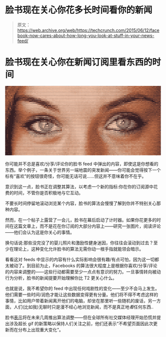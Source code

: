 # 脸书现在关心你花多长时间看你的新闻

> 原文：<https://web.archive.org/web/https://techcrunch.com/2015/06/12/facebook-now-cares-about-how-long-you-look-at-stuff-in-your-news-feed/>

# 脸书现在关心你在新闻订阅里看东西的时间

![eyes](img/80dd9a4044d29cb9058f1ebe10fbbc91.png)

你可能并不总是喜欢/分享/评论你的脸书 feed 中弹出的内容，即使这是你想看的东西。举个例子，一条关于世界另一端地震的突发新闻——你可能会觉得按下一个标有“喜欢”的按钮很奇怪，你可能无话可说……但这并不意味着你不在乎。

意识到这一点，脸书正在调整其算法，以考虑一个新的指标:你在你的订阅源中花费的时间，不管你是否积极地与它互动。

不要长时间停留地滚动浏览某个内容，脸书的算法会慢慢了解到你并不特别关心那种内容。

然而，在一个帖子上露营了一会儿，脸书在幕后启动了计时器。如果你花更多的时间在这篇文章上，而不是花在你订阅的大部分内容上——研究一张图片，阅读评论——他们会认为这是你关心的事情。

换句话说:那些没完没了的婴儿照片和激励性健身迷因，你往往会滚动到过去？至少在理论上，这种变化允许脸书的算法无需你动一根手指就能领会暗示。

看看这对 feeds 中显示的内容有什么实际影响会很有趣/有点可怕，因为这一切都太被动了。到目前为止，Facebooks 的算法很大程度上是根据你喜欢/分享/评论的内容来调整的——这些行动都需要至少一点点有意识的努力。一旦事情转向被动行为分析，脸书的新闻提要开始理解你比 T2 更关心什么。

也就是说，我不希望你的 feed 中出现任何戏剧性的变化——至少不会马上发生。他们需要一些时间/润色才能让这些数据变得更有分量。他们将不得不考虑这样的事情，比如用户带着新闻离开他们的电脑，却坐在那里听一些随机的废话，另一方面，人们(比如我)无聊时只是漫不经心地浏览新闻，而不是真正地*看*任何东西..

脸书[表示](https://web.archive.org/web/20230404075228/http://newsroom.fb.com/news/2015/06/news-feed-fyi-taking-into-account-time-spent-on-stories/)将在未来几周推出算法调整——但在全球所有社交媒体经理开始恐慌并提出涉及超长 gif 的新策略以保持人们关注之前，他们还表示“不希望页面因此次更新而在分布上出现重大变化”。